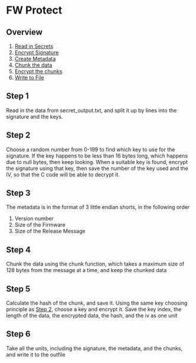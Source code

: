 # FW Protect
## Overview
1. [Read in Secrets](#step-1)
2. [Encrypt Signature](#step-2)
3. [Create Metadata](#step-3)
4. [Chunk the data](#step-4)
5. [Encrypt the chunks](#step-5)
6. [Write to File](#step-6)

## Step 1
Read in the data from secret_output.txt, and split it up by lines into the signature and the keys.

## Step 2
Choose a random number from 0-199 to find which key to use for the signature. If the key happens to be less than 16 bytes long,
which happens due to null bytes, then keep looking. When a suitable key is found, encrypt the signature using that key, then save the number of the key
used and the IV, so that the C code will be able to decrypt it.

## Step 3
The metadata is in the format of 3 little endian shorts, in the following order 
1. Version number
2. Size of the Firmware
3. Size of the Release Message

## Step 4
Chunk the data using the chunk function, which takes a maximum size of 128 bytes from the message at a time, and keep the chunked data

## Step 5
Calculate the hash of the chunk, and save it. Using the same key choosing principle as [Step 2](#step-2), choose a key and encrypt it.
Save the key index, the length of the data, the encrypted data, the hash, and the iv as one unit

## Step 6
Take all the units, including the signature, the metadata, and the chunks, and write it to the outfile


